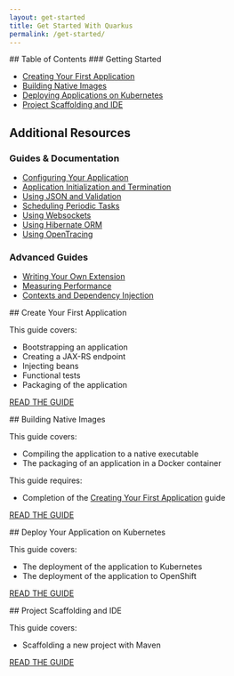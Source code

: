 ```yaml
---
layout: get-started
title: Get Started With Quarkus
permalink: /get-started/
---
```


<div class="grid__item width-4-12 hide-mobile toc" markdown="1">
## Table of Contents
### Getting Started

 - [Creating Your First Application](/guides/getting-started-guide)
 - [Building Native Images](/guides/building-native-image-guide)
 - [Deploying Applications on Kubernetes](/guides/kubernetes-guide)
 - [Project Scaffolding and IDE](/guides/ide-configuration)


## Additional Resources
### Guides & Documentation

- [Configuring Your Application](/guides/application-configuration-guide)
- [Application Initialization and Termination](/guides/application-lifecycle-events-guide)
- [Using JSON and Validation](/guides/json-and-validation-guide)
- [Scheduling Periodic Tasks](/guides/scheduled-guide)
- [Using Websockets](/guides/websocket-guide)
- [Using Hibernate ORM](/guides/hibernate-orm-guide)
- [Using OpenTracing](/guides/opentracing-guide)

### Advanced Guides

- [Writing Your Own Extension](/guides/extension-authors-guide)
- [Measuring Performance](/guides/performance-measure)
- [Contexts and Dependency Injection](/guides/cdi-reference)

</div>
<div class="grid__item width-8-12 width-12-12-m gs-content">
<div class="guide-item" markdown="1">
## Create Your First Application

This guide covers:
- Bootstrapping an application
- Creating a JAX-RS endpoint
- Injecting beans
- Functional tests
- Packaging of the application

<a href="{{site.baseurl}}/guides/getting-started-guide" class="button-cta secondary">READ THE GUIDE</a>
</div>

<div class="guide-item" markdown="1">
## Building Native Images

This guide covers:
- Compiling the application to a native executable
- The packaging of an application in a Docker container

This guide requires:
- Completion of the [Creating Your First Application](/guides/getting-started-guide) guide

<a href="{{site.baseurl}}/guides/building-native-image-guide" class="button-cta secondary">READ THE GUIDE</a>
</div>

<div class="guide-item" markdown="1">
## Deploy Your Application on Kubernetes

This guide covers:
- The deployment of the application to Kubernetes
- The deployment of the application to OpenShift

<a href="{{site.baseurl}}/guides/kubernetes-guide" class="button-cta secondary">READ THE GUIDE</a>
</div>

<div class="guide-item" markdown="1">
## Project Scaffolding and IDE

This guide covers:
- Scaffolding a new project with Maven

<a href="{{site.baseurl}}/guides/ide-configuration" class="button-cta secondary">READ THE GUIDE</a>
</div>

</div>
